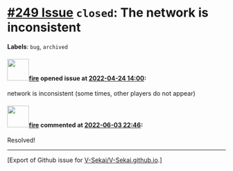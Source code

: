 # [\#249 Issue](https://github.com/V-Sekai/V-Sekai.github.io/issues/249) `closed`: The network is inconsistent 
**Labels**: `bug`, `archived`


#### <img src="https://avatars.githubusercontent.com/u/32321?u=c2e06a3d2b49a467aa907e54aa259516440267cc&v=4" width="50">[fire](https://github.com/fire) opened issue at [2022-04-24 14:00](https://github.com/V-Sekai/V-Sekai.github.io/issues/249):

network is inconsistent (some times, other players do not appear)

#### <img src="https://avatars.githubusercontent.com/u/32321?u=c2e06a3d2b49a467aa907e54aa259516440267cc&v=4" width="50">[fire](https://github.com/fire) commented at [2022-06-03 22:46](https://github.com/V-Sekai/V-Sekai.github.io/issues/249#issuecomment-1146430671):

Resolved!


-------------------------------------------------------------------------------



[Export of Github issue for [V-Sekai/V-Sekai.github.io](https://github.com/V-Sekai/V-Sekai.github.io).]

